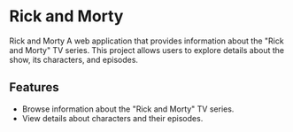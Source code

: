 # Rick and Morty
Rick and Morty
A web application that provides information about the "Rick and Morty" TV series. This project allows users to explore details about the show, its characters, and episodes.

## Features
- Browse information about the "Rick and Morty" TV series.
- View details about characters and their episodes.

  
